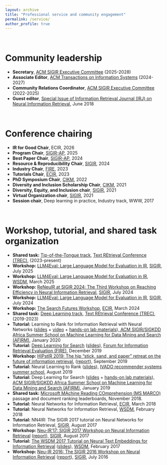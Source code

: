 ```yaml
---
layout: archive
title: "Professional service and community engagement"
permalink: /service/
author_profile: true
---
```


<br/>

Community leadership
======
* **Secretary**, [ACM SIGIR Executive Committee](https://sigir.org/general-information/officers-and-volunteers/) (2025-2028)
* **Associate Editor**, [ACM Transactions on Information Systems](https://dl.acm.org/journal/tois/editorial-board) (2024-2027)
* **Community Relations Coordinator**, [ACM SIGIR Executive Committee](https://sigir.org/general-information/officers-and-volunteers/) (2022-2025)
* **Guest editor**, [Special Issue of Information Retrieval Journal (IRJ) on Neural Information Retrieval](https://link.springer.com/journal/10791/21/2/page/1), June 2018

<br/>

Conference chairing
======
* **IR for Good Chair**, ECIR, 2026
* **Program Chair**, [SIGIR-AP](https://www.sigir-ap.org/sigir-ap-2025/organizers/), 2025
* **Best Paper Chair**, [SIGIR-AP](https://www.sigir-ap.org/sigir-ap-2024/organizers/), 2024
* **Resource & Reproducibility Chair**, [SIGIR](https://sigir-2024.github.io/organizers.html), 2024
* **Industry Chair**, [FIRE](http://fire.irsi.res.in/fire/2023/organization), 2023
* **Tutorials Chair**, [ECIR](http://ecir2023.org/organisers.html), 2023
* **PhD Symposium Chair**, [CIKM](https://www.cikm2022.org/organization), 2022
* **Diversity and Inclusion Scholarship Chair**, [CIKM](https://www.cikm2021.org/committee), 2021
* **Diversity, Equity, and Inclusion chair**, [SIGIR](http://sigir.org/sigir2021/organization/), 2021
* **Virtual Organization chair**, [SIGIR](http://sigir.org/sigir2021/organization/), 2021
* **Session chair**, Deep learning in practice, Industry track, WWW, 2017

<br/>

Workshop, tutorial, and shared task organization
======
* **Shared task:** [Tip-of-the-Tongue track](https://trec-tot.github.io/), [Text REtrieval Conference (TREC)](https://trec.nist.gov/), (2023-present)
* **Workshop:** [LLM4Eval: Large Language Model for Evaluation in IR](https://llm4eval.github.io/SIGIR2025/), [SIGIR](https://sigir2025.dei.unipd.it/), July 2025
* **Workshop:** [LLM4Eval: Large Language Model for Evaluation in IR](https://llm4eval.github.io/WSDM2025/), [WSDM](https://www.wsdm-conference.org/2025/), March 2025
* **Workshop:** [ReNeuIR at SIGIR 2024: The Third Workshop on Reaching Efficiency in Neural Information Retrieval](https://reneuir.org/), [SIGIR](https://sigir.org/sigir2024/), July 2024
* **Workshop:** [LLM4Eval: Large Language Model for Evaluation in IR](https://llm4eval.github.io/SIGIR2024/), [SIGIR](https://sigir.org/sigir2024/), July 2024
* **Workshop:** [The Search Futures Workshop](https://searchfutures.github.io/), [ECIR](https://www.ecir2024.org/), March 2024
* **Shared task:** [Deep Learning track](https://microsoft.github.io/msmarco/TREC-Deep-Learning), [Text REtrieval Conference (TREC)](https://trec.nist.gov/), (2019-2023)
* **Tutorial:** Learning to Rank for Information Retrieval with Neural Networks ([slides](https://www.slideshare.net/BhaskarMitra3/learning-to-rank-with-neural-networks-226255754) + [video](https://www.youtube.com/watch?v=kiPpt5Ax1EY) + [hands-on lab materials](https://github.com/spacemanidol/AFIRMDeepLearning2020)),[ ACM SIGIR/SIGKDD Africa Summer School on Machine Learning for Data Mining and Search (AFIRM)](http://sigir.org/afirm2020/), January 2020
* **Tutorial:** [Deep Learning for Search](http://fire.irsi.res.in/fire/2019/Tutorials) ([slides](https://www.slideshare.net/BhaskarMitra3/deep-learning-for-search-204326329)), [Forum for Information Retrieval Evaluation (FIRE)](http://fire.irsi.res.in/fire/2019/home), December 2019
* **Workshop:** [HIPstIR 2019: The hip “stick, sand, and paper” retreat on the future of information retrieval](https://bhaskar-mitra.github.io/HIPstIR/), ([report](https://sigir.org/wp-content/uploads/2019/december/p062.pdf)), September 2019
* **Tutorial:** Neural Learning to Rank ([slides](https://www.slideshare.net/BhaskarMitra3/neural-learning-to-rank)), [IVADO recommender systems summer school](https://ivado.ca/en/trainings/workshops/workshop-recommender-systems/), August 2019
* **Tutorial:** Deep Learning for Search ([slides](https://www.slideshare.net/BhaskarMitra3/deep-learning-for-search-128258666) + [hands-on lab materials](https://github.com/spacemanidol/AFIRM2019DeepLearning)), [ACM SIGIR/SIGKDD Africa Summer School on Machine Learning for Data Mining and Search (AFIRM)](http://sigir.org/afirm2019/), January 2019
* **Shared task:** [Microsoft MAchine Reading COmprehension (MS MARCO)](http://www.msmarco.org/) passage and document ranking leaderboards, November 2018.
* **Tutorial:** Neural Networks for Information Retrieval, [ECIR](http://www.ecir2018.org/), March 2018
* **Tutorial:** Neural Networks for Information Retrieval, [WSDM](http://www.wsdm-conference.org/2018/), February 2018
* **Tutorial:** NN4IR: The SIGIR 2017 tutorial on Neural Networks for Information Retrieval, [SIGIR](https://sigir.org/sigir2017/), August 2017
* **Workshop:** [Neu-IR’17: SIGIR 2017 Workshop on Neural Information Retrieval](http://neu-ir.weebly.com/) ([report](https://sigir.org/wp-content/uploads/2018/01/p152.pdf)), [SIGIR](https://sigir.org/sigir2017/), August 2017
* **Tutorial:** [The WSDM 2017 Tutorial on Neural Text Embeddings for Information Retrieval](https://www.microsoft.com/en-us/research/event/wsdm-2017-tutorial-neural-text-embeddings-information-retrieval/) ([slides](http://www.slideshare.net/BhaskarMitra3/neural-text-embeddings-for-information-retrieval-wsdm-2017)), [WSDM](http://www.wsdm-conference.org/2017/), February 2017
* **Workshop:** [Neu-IR 2016: The SIGIR 2016 Workshop on Neural Information Retrieval](https://www.microsoft.com/en-us/research/event/neuir2016/) ([report](https://sigir.org/wp-content/uploads/2017/01/p096.pdf)), [SIGIR](https://sigir.org/sigir2016/), July 2016
